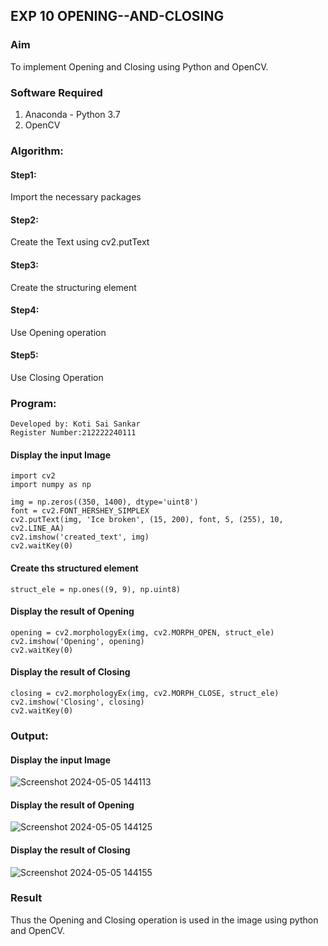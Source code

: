 ## EXP 10 OPENING--AND-CLOSING
### Aim
To implement Opening and Closing using Python and OpenCV.

### Software Required
1. Anaconda - Python 3.7
2. OpenCV
### Algorithm:
#### Step1:
Import the necessary packages
#### Step2:
Create the Text using cv2.putText
#### Step3:
Create the structuring element
#### Step4:
Use Opening operation
#### Step5:
Use Closing Operation

### Program:
```
Developed by: Koti Sai Sankar
Register Number:212222240111
```
#### Display the input Image
```
import cv2
import numpy as np
```
```
img = np.zeros((350, 1400), dtype='uint8')
font = cv2.FONT_HERSHEY_SIMPLEX
cv2.putText(img, 'Ice broken', (15, 200), font, 5, (255), 10, cv2.LINE_AA)
cv2.imshow('created_text', img)
cv2.waitKey(0)
```
#### Create ths structured element
```
struct_ele = np.ones((9, 9), np.uint8)
```
#### Display the result of Opening
```
opening = cv2.morphologyEx(img, cv2.MORPH_OPEN, struct_ele)
cv2.imshow('Opening', opening)
cv2.waitKey(0)
```
#### Display the result of Closing
```
closing = cv2.morphologyEx(img, cv2.MORPH_CLOSE, struct_ele)
cv2.imshow('Closing', closing)
cv2.waitKey(0)
```
### Output:

#### Display the input Image
![Screenshot 2024-05-05 144113](https://github.com/Thirisha-s/OPENING--AND-CLOSING/assets/120380280/7580d1e8-7277-42be-8d93-db8083858e6c)

#### Display the result of Opening
![Screenshot 2024-05-05 144125](https://github.com/Thirisha-s/OPENING--AND-CLOSING/assets/120380280/7e0e69e0-e301-4d15-91a4-ed39253a04b5)

#### Display the result of Closing
![Screenshot 2024-05-05 144155](https://github.com/Thirisha-s/OPENING--AND-CLOSING/assets/120380280/b1394bb5-b49d-49d4-b3ee-63242f1ab1e3)

### Result
Thus the Opening and Closing operation is used in the image using python and OpenCV.

